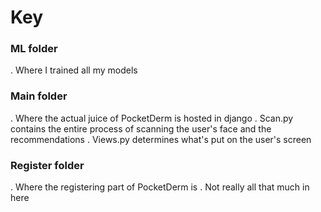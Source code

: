 # Key
### ML folder
. Where I trained all my models
### Main folder
. Where the actual juice of PocketDerm is hosted in django
. Scan.py contains the entire process of scanning the user's face and the recommendations
. Views.py determines what's put on the user's screen
### Register folder
. Where the registering part of PocketDerm is
. Not really all that much in here


